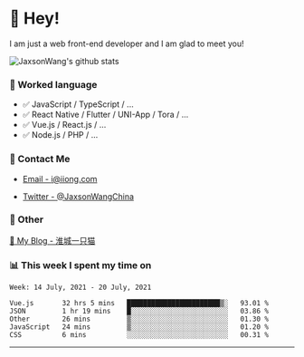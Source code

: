 # 👋 Hey!

I am just a web front-end developer and I am glad to meet you!

![JaxsonWang's github stats](https://github-readme-stats.vercel.app/api?username=JaxsonWang&&show_icons=true&&title_color=1abc9c&&icon_color=1abc9c)


### 📝 Worked language

- ✅ JavaScript / TypeScript / ...
- ✅ React Native / Flutter / UNI-App / Tora / ...
- ✅ Vue.js / React.js / ...
- ✅ Node.js / PHP / ...

### 📮 Contact Me

- [Email - i@iiong.com](mailto:i@iiong.com)

- [Twitter - @JaxsonWangChina](https://twitter.com/JaxsonWangChina)

### 🤪 Other

[📌 My Blog - 淮城一只猫](https://iiong.com)

### 📊 This week I spent my time on

<!--START_SECTION:waka-->
```text
Week: 14 July, 2021 - 20 July, 2021

Vue.js       32 hrs 5 mins   ███████████████████████▒░   93.01 % 
JSON         1 hr 19 mins    █░░░░░░░░░░░░░░░░░░░░░░░░   03.86 % 
Other        26 mins         ▒░░░░░░░░░░░░░░░░░░░░░░░░   01.30 % 
JavaScript   24 mins         ▒░░░░░░░░░░░░░░░░░░░░░░░░   01.20 % 
CSS          6 mins          ░░░░░░░░░░░░░░░░░░░░░░░░░   00.31 % 
```
<!--END_SECTION:waka-->

---
